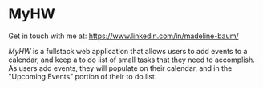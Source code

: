 **MyHW**
========

Get in touch with me at: https://www.linkedin.com/in/madeline-baum/

*MyHW* is a fullstack web application that allows users to add events to a calendar, and keep a to do list of small tasks that they need to accomplish. As users add events, they will populate on their calendar, and in the "Upcoming Events" portion of their to do list. 



